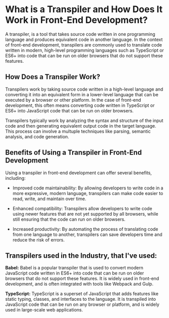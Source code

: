# What is a Transpiler and How Does It Work in Front-End Development?

A transpiler, is a tool that takes source code written in one programming
language and produces equivalent code in another language. In the context of
front-end development, transpilers are commonly used to translate code written
in modern, high-level programming languages such as TypeScript or ES6+ into code
that can be run on older browsers that do not support these features.

## How Does a Transpiler Work?

Transpilers work by taking source code written in a high-level language and
converting it into an equivalent form in a lower-level language that can be
executed by a browser or other platform. In the case of front-end development,
this often means converting code written in TypeScript or ES6+ into JavaScript
code that can be run on older browsers.

Transpilers typically work by analyzing the syntax and structure of the input
code and then generating equivalent output code in the target language. This
process can involve a multuple techniques like parsing, semantic
analysis, and code generation.

## Benefits of Using a Transpiler in Front-End Development

Using a transpiler in front-end development can offer several benefits,
including:

- Improved code maintainability: By allowing developers to write code in a more
  expressive, modern language, transpilers can make code easier to read, write,
  and maintain over time.

- Enhanced compatibility: Transpilers allow developers to write code using newer
  features that are not yet supported by all browsers, while still ensuring that
  the code can run on older browsers.

- Increased productivity: By automating the process of translating code from
  one language to another, transpilers can save developers time and reduce the
  risk of errors.

## Transpilers used in the Industry, that I've used:

**Babel:** Babel is a popular transpiler that is used to convert modern JavaScript
code written in ES6+ into code that can be run on older browsers that do not
support these features. It is widely used in front-end development, and is often
integrated with tools like Webpack and Gulp.

**TypeScript:** TypeScript is a superset of JavaScript that adds features like
static typing, classes, and interfaces to the language. It is transpiled into
JavaScript code that can be run on any browser or platform, and is widely used
in large-scale web applications.
